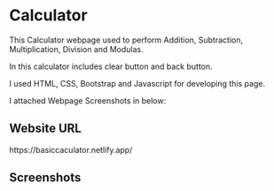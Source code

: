 <h1>Calculator</h1>
<p>This Calculator webpage used to perform Addition, Subtraction, Multiplication, Division and Modulas.</p>
<p>In this calculator includes clear button and back button.</p>
<p>I used HTML, CSS, Bootstrap and Javascript for developing this page.</p>
<p>I attached Webpage Screenshots in below:</p>

<h2>Website URL</h2>
https://basiccaculator.netlify.app/

<h2>Screenshots</h2>

